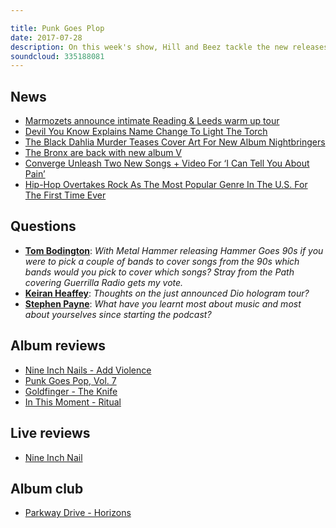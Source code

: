 ```yaml
---

title: Punk Goes Plop
date: 2017-07-28
description: On this week's show, Hill and Beez tackle the new releases from Nine Inch Nails, In This Moment and Goldfinger while gritting their teeth and baring the new Punk Goes Pop compilation. There's talks about 90s cover versions, Dio's hologram going on tour, hip hop over taking rock music in the world of streaming and much, much more as we end with an Album Club on Parkway Drive's breakthrough album, Horizons.
soundcloud: 335188081
---
```


## News

* [Marmozets announce intimate Reading & Leeds warm up tour](http://www.nme.com/news/marmozets-announce-intimate-reading-leeds-warm-up-tour-2116209)
* [Devil You Know Explains Name Change To Light The Torch](http://www.blabbermouth.net/news/devil-you-know-explains-name-change-to-light-the-torch/)
* [The Black Dahlia Murder Teases Cover Art For New Album Nightbringers](http://www.metalinjection.net/upcoming-releases/the-black-dahlia-murder-teases-cover-art-for-new-album-nightbringers)
* [The Bronx are back with new album V](http://teamrock.com/news/2017-07-21/the-bronx-are-back-with-new-album-v)
* [Converge Unleash Two New Songs + Video For ‘I Can Tell You About Pain’](http://loudwire.com/converge-two-new-songs-video-i-can-tell-you-about-pain/)
* [Hip-Hop Overtakes Rock As The Most Popular Genre In The U.S. For The First Time Ever](http://www.metalinjection.net/latest-news/hip-hop-overtakes-rock-as-the-most-popular-genre-in-the-u-s-for-the-first-time-ever)

## Questions

* **[Tom Bodington](https://www.facebook.com/thatsnotmetalpodcast/posts/2148893475337185?comment_id=2148919138667952&comment_tracking=%7B%22tn%22%3A%22R9%22%7D)**: _With Metal Hammer releasing Hammer Goes 90s if you were to pick a couple of bands to cover songs from the 90s which bands would you pick to cover which songs? Stray from the Path covering Guerrilla Radio gets my vote._
* **[Keiran Heaffey](https://www.facebook.com/thatsnotmetalpodcast/posts/2148893475337185?comment_id=2148928545333678&comment_tracking=%7B%22tn%22%3A%22R9%22%7D)**: _Thoughts on the just announced Dio hologram tour?_
* **[Stephen Payne](https://www.facebook.com/thatsnotmetalpodcast/posts/2148893475337185?comment_id=2148921432001056&comment_tracking=%7B%22tn%22%3A%22R9%22%7D)**: _What have you learnt most about music and most about yourselves since starting the podcast?_

## Album reviews

* [Nine Inch Nails - Add Violence](https://itunes.apple.com/gb/album/add-violence-ep/id1260014946)
* [Punk Goes Pop, Vol. 7](https://itunes.apple.com/gb/album/punk-goes-pop-vol-7/id1239796421)
* [Goldfinger - The Knife](https://itunes.apple.com/gb/album/the-knife/id1239839335)
* [In This Moment - Ritual](https://itunes.apple.com/gb/album/ritual/id1234278081)

## Live reviews

* [Nine Inch Nail](https://www.songkick.com/concerts/30758054-nine-inch-nails-at-rabobank-arena)

## Album club

* [Parkway Drive - Horizons](https://itunes.apple.com/gb/album/horizons/id265080734)
